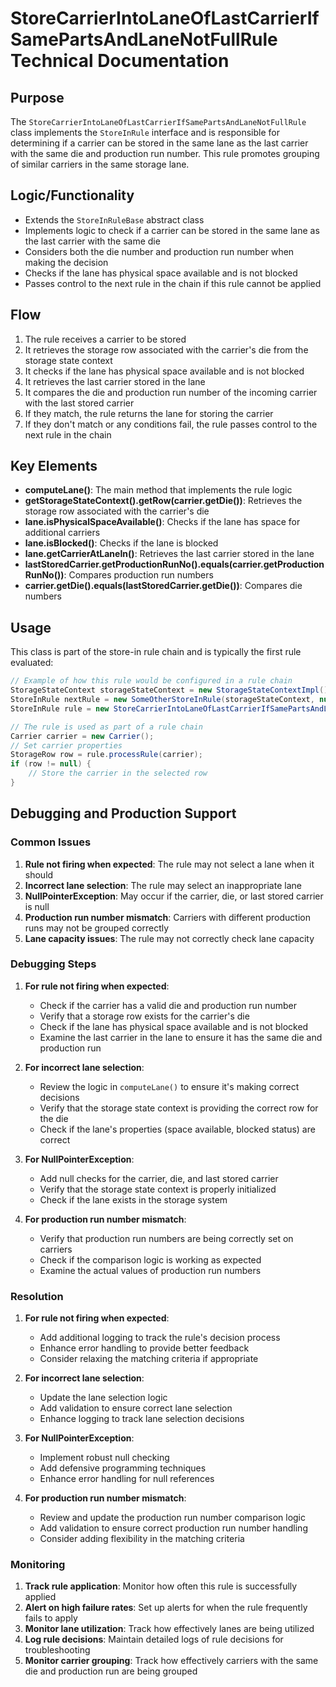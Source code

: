 # StoreCarrierIntoLaneOfLastCarrierIfSamePartsAndLaneNotFullRule Technical Documentation

## Purpose
The `StoreCarrierIntoLaneOfLastCarrierIfSamePartsAndLaneNotFullRule` class implements the `StoreInRule` interface and is responsible for determining if a carrier can be stored in the same lane as the last carrier with the same die and production run number. This rule promotes grouping of similar carriers in the same storage lane.

## Logic/Functionality
- Extends the `StoreInRuleBase` abstract class
- Implements logic to check if a carrier can be stored in the same lane as the last carrier with the same die
- Considers both the die number and production run number when making the decision
- Checks if the lane has physical space available and is not blocked
- Passes control to the next rule in the chain if this rule cannot be applied

## Flow
1. The rule receives a carrier to be stored
2. It retrieves the storage row associated with the carrier's die from the storage state context
3. It checks if the lane has physical space available and is not blocked
4. It retrieves the last carrier stored in the lane
5. It compares the die and production run number of the incoming carrier with the last stored carrier
6. If they match, the rule returns the lane for storing the carrier
7. If they don't match or any conditions fail, the rule passes control to the next rule in the chain

## Key Elements
- **computeLane()**: The main method that implements the rule logic
- **getStorageStateContext().getRow(carrier.getDie())**: Retrieves the storage row associated with the carrier's die
- **lane.isPhysicalSpaceAvailable()**: Checks if the lane has space for additional carriers
- **lane.isBlocked()**: Checks if the lane is blocked
- **lane.getCarrierAtLaneIn()**: Retrieves the last carrier stored in the lane
- **lastStoredCarrier.getProductionRunNo().equals(carrier.getProductionRunNo())**: Compares production run numbers
- **carrier.getDie().equals(lastStoredCarrier.getDie())**: Compares die numbers

## Usage
This class is part of the store-in rule chain and is typically the first rule evaluated:

```java
// Example of how this rule would be configured in a rule chain
StorageStateContext storageStateContext = new StorageStateContextImpl();
StoreInRule nextRule = new SomeOtherStoreInRule(storageStateContext, null);
StoreInRule rule = new StoreCarrierIntoLaneOfLastCarrierIfSamePartsAndLaneNotFullRule(storageStateContext, nextRule);

// The rule is used as part of a rule chain
Carrier carrier = new Carrier();
// Set carrier properties
StorageRow row = rule.processRule(carrier);
if (row != null) {
    // Store the carrier in the selected row
}
```

## Debugging and Production Support

### Common Issues
1. **Rule not firing when expected**: The rule may not select a lane when it should
2. **Incorrect lane selection**: The rule may select an inappropriate lane
3. **NullPointerException**: May occur if the carrier, die, or last stored carrier is null
4. **Production run number mismatch**: Carriers with different production runs may not be grouped correctly
5. **Lane capacity issues**: The rule may not correctly check lane capacity

### Debugging Steps
1. **For rule not firing when expected**:
   - Check if the carrier has a valid die and production run number
   - Verify that a storage row exists for the carrier's die
   - Check if the lane has physical space available and is not blocked
   - Examine the last carrier in the lane to ensure it has the same die and production run

2. **For incorrect lane selection**:
   - Review the logic in `computeLane()` to ensure it's making correct decisions
   - Verify that the storage state context is providing the correct row for the die
   - Check if the lane's properties (space available, blocked status) are correct

3. **For NullPointerException**:
   - Add null checks for the carrier, die, and last stored carrier
   - Verify that the storage state context is properly initialized
   - Check if the lane exists in the storage system

4. **For production run number mismatch**:
   - Verify that production run numbers are being correctly set on carriers
   - Check if the comparison logic is working as expected
   - Examine the actual values of production run numbers

### Resolution
1. **For rule not firing when expected**:
   - Add additional logging to track the rule's decision process
   - Enhance error handling to provide better feedback
   - Consider relaxing the matching criteria if appropriate

2. **For incorrect lane selection**:
   - Update the lane selection logic
   - Add validation to ensure correct lane selection
   - Enhance logging to track lane selection decisions

3. **For NullPointerException**:
   - Implement robust null checking
   - Add defensive programming techniques
   - Enhance error handling for null references

4. **For production run number mismatch**:
   - Review and update the production run number comparison logic
   - Add validation to ensure correct production run number handling
   - Consider adding flexibility in the matching criteria

### Monitoring
1. **Track rule application**: Monitor how often this rule is successfully applied
2. **Alert on high failure rates**: Set up alerts for when the rule frequently fails to apply
3. **Monitor lane utilization**: Track how effectively lanes are being utilized
4. **Log rule decisions**: Maintain detailed logs of rule decisions for troubleshooting
5. **Monitor carrier grouping**: Track how effectively carriers with the same die and production run are being grouped